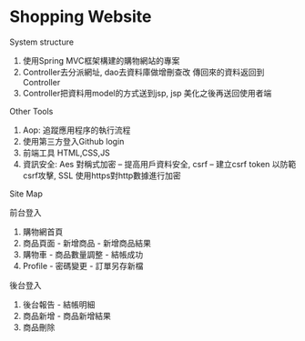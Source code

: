 # Shopping Website

System structure
1. 使用Spring MVC框架構建的購物網站的專案
2. Controller去分派網址, dao去資料庫做增刪查改 傳回來的資料返回到Controller 
3. Controller把資料用model的方式送到jsp, jsp 美化之後再送回使用者端
   
Other Tools
1. Aop: 追蹤應用程序的執行流程
2. 使用第三方登入Github login
3. 前端工具 HTML,CSS,JS
4. 資訊安全:
   Aes 對稱式加密 – 提高用戶資料安全,
   csrf – 建立csrf token 以防範csrf攻擊,
   SSL 使用https對http數據進行加密

Site Map

前台登入 
1. 購物網首頁
2. 商品頁面 - 新增商品 - 新增商品結果
3. 購物車 - 商品數量調整 - 結帳成功
4. Profile - 密碼變更 - 訂單另存新檔

後台登入
1. 後台報告 - 結帳明細
2. 商品新增 - 商品新增結果
3. 商品刪除 
